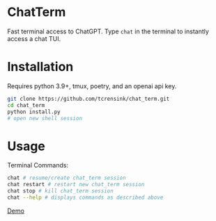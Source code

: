 # ChatTerm
Fast terminal access to ChatGPT. Type `chat` in the terminal to instantly access a chat TUI.

# Installation
Requires python 3.9+, tmux, poetry, and an openai api key.

```bash
git clone https://github.com/tcrensink/chat_term.git
cd chat_term
python install.py
# open new shell session
```

# Usage
Terminal Commands:
```bash
chat # resume/create chat_term session
chat restart # restart new chat_term session
chat stop # kill chat_term session
chat --help # displays commands as described above
```

[Demo](https://user-images.githubusercontent.com/26497809/238851240-20f6f849-27f6-4e35-b6ef-e8ec761e63de.mov)
